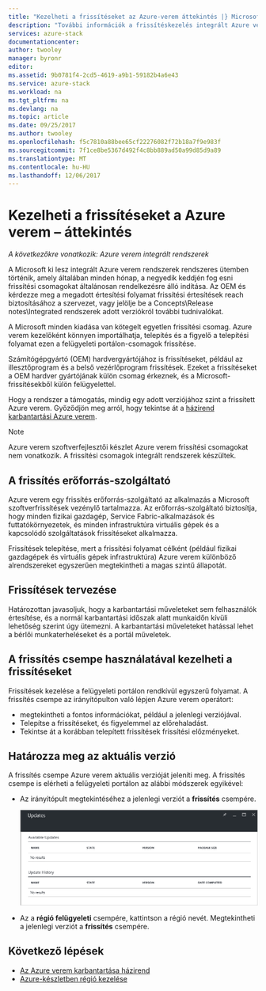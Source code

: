 ```yaml
---
title: "Kezelheti a frissítéseket az Azure-verem áttekintés |} Microsoft Docs"
description: "További információk a frissítéskezelés integrált Azure verem rendszerekhez."
services: azure-stack
documentationcenter: 
author: twooley
manager: byronr
editor: 
ms.assetid: 9b0781f4-2cd5-4619-a9b1-59182b4a6e43
ms.service: azure-stack
ms.workload: na
ms.tgt_pltfrm: na
ms.devlang: na
ms.topic: article
ms.date: 09/25/2017
ms.author: twooley
ms.openlocfilehash: f5c7810a88bee65cf22276082f72b18a7f9e983f
ms.sourcegitcommit: 7f1ce8be5367d492f4c8bb889ad50a99d85d9a89
ms.translationtype: MT
ms.contentlocale: hu-HU
ms.lasthandoff: 12/06/2017
---
```

# <a name="manage-updates-in-azure-stack-overview"></a>Kezelheti a frissítéseket a Azure verem – áttekintés

*A következőkre vonatkozik: Azure verem integrált rendszerek*

A Microsoft ki lesz integrált Azure verem rendszerek rendszeres ütemben történik, amely általában minden hónap, a negyedik keddjén fog esni frissítési csomagokat általánosan rendelkezésre álló indítása. Az OEM és kérdezze meg a megadott értesítési folyamat frissítési értesítések reach biztosításához a szervezet, vagy jelölje be a Concepts\Release notes\Integrated rendszerek adott verziókról további tudnivalókat.

A Microsoft minden kiadása van kötegelt egyetlen frissítési csomag. Azure verem kezelőként könnyen importálhatja, telepítés és a figyelő a telepítési folyamat ezen a felügyeleti portálon-csomagok frissítése. 

Számítógépgyártó (OEM) hardvergyártójához is frissítéseket, például az illesztőprogram és a belső vezérlőprogram frissítések. Ezeket a frissítéseket a OEM hardver gyártójának külön csomag érkeznek, és a Microsoft-frissítésekből külön felügyelettel.

Hogy a rendszer a támogatás, mindig egy adott verziójához szint a frissített Azure verem. Győződjön meg arról, hogy tekintse át a [házirend karbantartási Azure verem](azure-stack-servicing-policy.md).

> [!NOTE]
> Azure verem szoftverfejlesztői készlet Azure verem frissítési csomagokat nem vonatkozik. A frissítési csomagok integrált rendszerek készültek.

## <a name="the-update-resource-provider"></a>A frissítés erőforrás-szolgáltató

Azure verem egy frissítés erőforrás-szolgáltató az alkalmazás a Microsoft szoftverfrissítések vezénylő tartalmazza. Az erőforrás-szolgáltató biztosítja, hogy minden fizikai gazdagép, Service Fabric-alkalmazások és futtatókörnyezetek, és minden infrastruktúra virtuális gépek és a kapcsolódó szolgáltatások frissítéseket alkalmazza.

Frissítések telepítése, mert a frissítési folyamat célként (például fizikai gazdagépek és virtuális gépek infrastruktúra) Azure verem különböző alrendszereket egyszerűen megtekintheti a magas szintű állapotát.

## <a name="plan-for-updates"></a>Frissítések tervezése

Határozottan javasoljuk, hogy a karbantartási műveleteket sem felhasználók értesítése, és a normál karbantartási időszak alatt munkaidőn kívüli lehetőség szerint úgy ütemezni. A karbantartási műveleteket hatással lehet a bérlői munkaterheléseket és a portál műveletek.

## <a name="using-the-update-tile-to-manage-updates"></a>A frissítés csempe használatával kezelheti a frissítéseket
Frissítések kezelése a felügyeleti portálon rendkívül egyszerű folyamat. A frissítés csempe az irányítópulton való lépjen Azure verem operátort:

- megtekintheti a fontos információkat, például a jelenlegi verziójával.
- Telepítse a frissítéseket, és figyelemmel az előrehaladást.
- Tekintse át a korábban telepített frissítések frissítési előzményeket.
 
## <a name="determine-the-current-version"></a>Határozza meg az aktuális verzió

A frissítés csempe Azure verem aktuális verzióját jeleníti meg. A frissítés csempe is elérheti a felügyeleti portálon az alábbi módszerek egyikével:

- Az irányítópult megtekintéséhez a jelenlegi verziót a **frissítés** csempére.
 
   ![Frissítések csempét alapértelmezett irányítópult](./media/azure-stack-updates/image1.png)
 
- Az a **régió felügyeleti** csempére, kattintson a régió nevét. Megtekintheti a jelenlegi verziót a **frissítés** csempére.

## <a name="next-steps"></a>Következő lépések

- [Az Azure verem karbantartása házirend](azure-stack-servicing-policy.md) 
- [Azure-készletben régió kezelése](azure-stack-region-management.md)     


